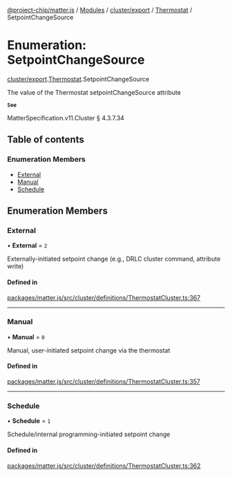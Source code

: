 [@project-chip/matter.js](../README.md) / [Modules](../modules.md) / [cluster/export](../modules/cluster_export.md) / [Thermostat](../modules/cluster_export.Thermostat.md) / SetpointChangeSource

# Enumeration: SetpointChangeSource

[cluster/export](../modules/cluster_export.md).[Thermostat](../modules/cluster_export.Thermostat.md).SetpointChangeSource

The value of the Thermostat setpointChangeSource attribute

**`See`**

MatterSpecification.v11.Cluster § 4.3.7.34

## Table of contents

### Enumeration Members

- [External](cluster_export.Thermostat.SetpointChangeSource.md#external)
- [Manual](cluster_export.Thermostat.SetpointChangeSource.md#manual)
- [Schedule](cluster_export.Thermostat.SetpointChangeSource.md#schedule)

## Enumeration Members

### External

• **External** = ``2``

Externally-initiated setpoint change (e.g., DRLC cluster command, attribute write)

#### Defined in

[packages/matter.js/src/cluster/definitions/ThermostatCluster.ts:367](https://github.com/project-chip/matter.js/blob/6d3b6a5d957d88a9231d6ecab4bb41f8133112be/packages/matter.js/src/cluster/definitions/ThermostatCluster.ts#L367)

___

### Manual

• **Manual** = ``0``

Manual, user-initiated setpoint change via the thermostat

#### Defined in

[packages/matter.js/src/cluster/definitions/ThermostatCluster.ts:357](https://github.com/project-chip/matter.js/blob/6d3b6a5d957d88a9231d6ecab4bb41f8133112be/packages/matter.js/src/cluster/definitions/ThermostatCluster.ts#L357)

___

### Schedule

• **Schedule** = ``1``

Schedule/internal programming-initiated setpoint change

#### Defined in

[packages/matter.js/src/cluster/definitions/ThermostatCluster.ts:362](https://github.com/project-chip/matter.js/blob/6d3b6a5d957d88a9231d6ecab4bb41f8133112be/packages/matter.js/src/cluster/definitions/ThermostatCluster.ts#L362)

